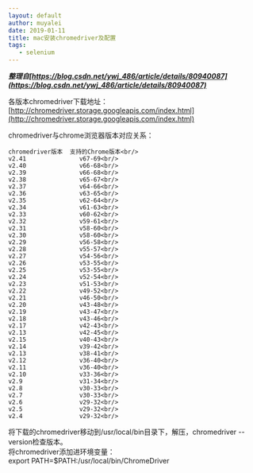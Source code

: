 ```yaml
---
layout: default 
author: muyalei
date: 2019-01-11
title: mac安装chromedriver及配置
tags:
   - selenium
---
```



***整理自[https://blog.csdn.net/ywj_486/article/details/80940087](https://blog.csdn.net/ywj_486/article/details/80940087)***


各版本chromedriver下载地址：[http://chromedriver.storage.googleapis.com/index.html](http://chromedriver.storage.googleapis.com/index.html)

chromedriver与chrome浏览器版本对应关系：
```
chromedriver版本	支持的Chrome版本<br/>
v2.41	            v67-69<br/>  
v2.40	            v66-68<br/>  
v2.39	            v66-68<br/>  
v2.38	            v65-67<br/>  
v2.37	            v64-66<br/>  
v2.36	            v63-65<br/>  
v2.35	            v62-64<br/>  
v2.34	            v61-63<br/>  
v2.33	            v60-62<br/>  
v2.32	            v59-61<br/>  
v2.31	            v58-60<br/>  
v2.30	            v58-60<br/>  
v2.29	            v56-58<br/>  
v2.28	            v55-57<br/>  
v2.27	            v54-56<br/>  
v2.26	            v53-55<br/>  
v2.25	            v53-55<br/>  
v2.24	            v52-54<br/>  
v2.23	            v51-53<br/>  
v2.22	            v49-52<br/>  
v2.21	            v46-50<br/>  
v2.20	            v43-48<br/>  
v2.19	            v43-47<br/>  
v2.18	            v43-46<br/>  
v2.17	            v42-43<br/>  
v2.13	            v42-45<br/>  
v2.15	            v40-43<br/>  
v2.14	            v39-42<br/>  
v2.13	            v38-41<br/>  
v2.12	            v36-40<br/>  
v2.11	            v36-40<br/>  
v2.10	            v33-36<br/>  
v2.9	            v31-34<br/>  
v2.8	            v30-33<br/>  
v2.7	            v30-33<br/>  
v2.6	            v29-32<br/>  
v2.5	            v29-32<br/>  
v2.4	            v29-32<br/>  
```

将下载的chromedriver移动到/usr/local/bin目录下，解压，chromedriver --version检查版本。<br/>
将chromedriver添加进环境变量：<br/>
export PATH=$PATH:/usr/local/bin/ChromeDriver










